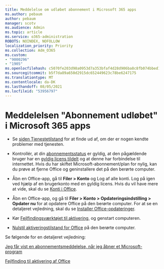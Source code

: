 ```yaml
---
title: Meddelelse om udløbet abonnement i Microsoft 365 apps
ms.author: pebaum
author: pebaum
manager: scotv
ms.audience: Admin
ms.topic: article
ms.service: o365-administration
ROBOTS: NOINDEX, NOFOLLOW
localization_priority: Priority
ms.collection: Adm_O365
ms.custom:
- "9000296"
- "1905"
ms.openlocfilehash: c5070fe203d98a0953d7a353bfaf4d28d906ba8c8fb074bbed1e28916478cecd
ms.sourcegitcommit: b5f7da89a650d2915dc652449623c78be6247175
ms.translationtype: MT
ms.contentlocale: da-DK
ms.lasthandoff: 08/05/2021
ms.locfileid: "53956797"
---
```

# <a name="subscription-expired-notice-in-microsoft-365-apps"></a>Meddelelsen "Abonnement udløbet" i Microsoft 365 apps

- Se [siden Tjenestetilstand](https://docs.microsoft.com/office365/enterprise/view-service-health) for at finde ud af, om der er nogen kendte problemer med tjenesten.

- Kontrollér, at din [abonnementsstatus](https://support.office.com/article/unlicensed-product-and-activation-errors-in-office-0d23d3c0-c19c-4b2f-9845-5344fedc4380#bkmk_checksubscription) er gyldig, at den pågældende bruger har en [gyldig licens tildelt](https://support.office.com/article/997596B5-4173-4627-B915-36ABAC6786DC?wt.mc_id=Alchemy_ClientDIA) og at denne har forbindelse til internettet. Hvis du har skiftet Microsoft-abonnement/plan for nylig, kan du prøve at fjerne Office og geninstallere det på den berørte computer.

- Åbn en Office-app, gå til **Filer > Konto** og Log af alle konti. Log på igen ved hjælp af en brugerkonto med en gyldig licens. Hvis du vil have mere at vide, skal du se [Konti i Office](https://support.office.com/article/accounts-in-office-628ea040-f265-49de-b986-be09c3ebf8a9).

- Åbn en Office-app, og gå til **Filer > Konto > Opdateringsindstilling > Opdater nu** for at opdatere Office på den berørte computer. For at se en detaljeret vejledning, skal du se [Installer Office-opdateringer](https://support.office.com/article/install-office-updates-2ab296f3-7f03-43a2-8e50-46de917611c5).

- Kør [Fejlfindingsværktøjet til aktivering](https://aka.ms/SARA-OfficeActivation-Alchemy), og genstart computeren.

- [Nulstil aktiveringstilstand for Office](https://docs.microsoft.com/office/troubleshoot/activation/reset-office-365-proplus-activation-state) på den berørte computer.

Se følgende for en detaljeret vejledning: 

[Jeg får vist en abonnementsmeddelelse, når jeg åbner et Microsoft-program](https://support.office.com/article/a-subscription-notice-appears-when-i-open-an-office-365-application-4cabe32c-f594-4c0e-9191-3d3ade10cceb)

[Fejlfinding til aktivering af Office](https://support.office.com/article/unlicensed-product-and-activation-errors-in-office-0d23d3c0-c19c-4b2f-9845-5344fedc4380)
